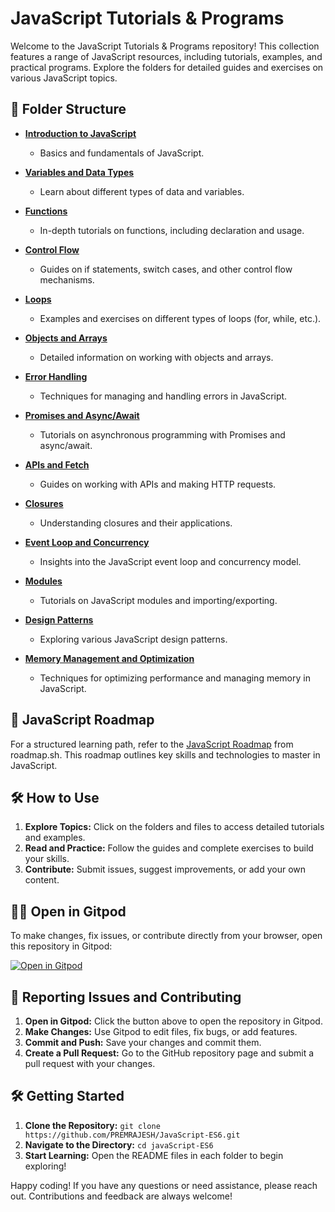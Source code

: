 # JavaScript Tutorials & Programs

Welcome to the JavaScript Tutorials & Programs repository! This collection features a range of JavaScript resources, including tutorials, examples, and practical programs. Explore the folders for detailed guides and exercises on various JavaScript topics.

## 📂 Folder Structure

- **[Introduction to JavaScript](./introduction/README.md)**
  - Basics and fundamentals of JavaScript.

- **[Variables and Data Types](./variables/README.md)**
  - Learn about different types of data and variables.

- **[Functions](./functions/README.md)**
  - In-depth tutorials on functions, including declaration and usage.

- **[Control Flow](./control-flow/README.md)**
  - Guides on if statements, switch cases, and other control flow mechanisms.

- **[Loops](./loops/README.md)**
  - Examples and exercises on different types of loops (for, while, etc.).

- **[Objects and Arrays](./objects-arrays/README.md)**
  - Detailed information on working with objects and arrays.

- **[Error Handling](./error-handling/README.md)**
  - Techniques for managing and handling errors in JavaScript.

- **[Promises and Async/Await](./promises-async-await/README.md)**
  - Tutorials on asynchronous programming with Promises and async/await.

- **[APIs and Fetch](./apis-fetch/README.md)**
  - Guides on working with APIs and making HTTP requests.

- **[Closures](./closures/README.md)**
  - Understanding closures and their applications.

- **[Event Loop and Concurrency](./event-loop/README.md)**
  - Insights into the JavaScript event loop and concurrency model.

- **[Modules](./modules/README.md)**
  - Tutorials on JavaScript modules and importing/exporting.

- **[Design Patterns](./design-patterns/README.md)**
  - Exploring various JavaScript design patterns.

- **[Memory Management and Optimization](./memory-management/README.md)**
  - Techniques for optimizing performance and managing memory in JavaScript.

## 🚀 JavaScript Roadmap

For a structured learning path, refer to the [JavaScript Roadmap](https://roadmap.sh/javascript) from roadmap.sh. This roadmap outlines key skills and technologies to master in JavaScript.

## 🛠️ How to Use

1. **Explore Topics:** Click on the folders and files to access detailed tutorials and examples.
2. **Read and Practice:** Follow the guides and complete exercises to build your skills.
3. **Contribute:** Submit issues, suggest improvements, or add your own content.

## 🧑‍💻 Open in Gitpod

To make changes, fix issues, or contribute directly from your browser, open this repository in Gitpod:

[![Open in Gitpod](https://gitpod.io/button/open-in-gitpod.svg)](https://gitpod.io#https://github.com/PREMRAJESH/JavaScript-ES6)

## 📢 Reporting Issues and Contributing

1. **Open in Gitpod:** Click the button above to open the repository in Gitpod.
2. **Make Changes:** Use Gitpod to edit files, fix bugs, or add features.
3. **Commit and Push:** Save your changes and commit them.
4. **Create a Pull Request:** Go to the GitHub repository page and submit a pull request with your changes.

## 🛠️ Getting Started

1. **Clone the Repository:** `git clone https://github.com/PREMRAJESH/JavaScript-ES6.git`
2. **Navigate to the Directory:** `cd javaScript-ES6`
3. **Start Learning:** Open the README files in each folder to begin exploring!

Happy coding! If you have any questions or need assistance, please reach out. Contributions and feedback are always welcome!

